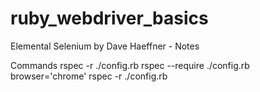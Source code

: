 # ruby_webdriver_basics


Elemental Selenium by Dave Haeffner - Notes

Commands
  rspec -r ./config.rb
  rspec --require ./config.rb
  browser='chrome' rspec -r ./config.rb
